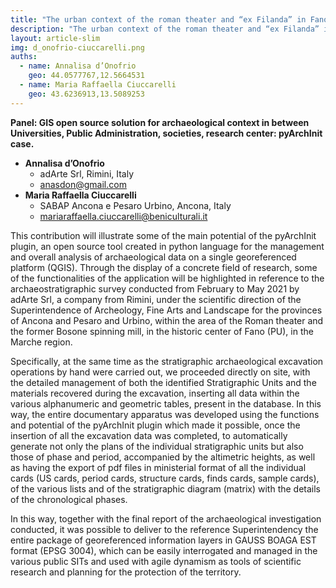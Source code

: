 ```yaml
---
title: "The urban context of the roman theater and “ex Filanda” in Fano (PU)"
description: "The urban context of the roman theater and “ex Filanda” in Fano (PU)"
layout: article-slim
img: d_onofrio-ciuccarelli.png
auths:
  - name: Annalisa d’Onofrio
    geo: 44.0577767,12.5664531
  - name: Maria Raffaella Ciuccarelli
    geo: 43.6236913,13.5089253
---
```


**Panel: GIS open source solution for archaeological context in between Universities, Public Administration, societies, research center: pyArchInit case.**

- **Annalisa d’Onofrio**
  - adArte Srl, Rimini, Italy
  - [anasdon@gmail.com](mailto:anasdon@gmail.com)
- **Maria Raffaella Ciuccarelli**
  - SABAP Ancona e Pesaro Urbino, Ancona, Italy
  - [mariaraffaella.ciuccarelli@beniculturali.it](mariaraffaella.ciuccarelli@beniculturali.it)

This contribution will illustrate some of the main potential of the pyArchInit plugin, 
an open source tool created in python language for the management and overall analysis of 
archaeological data on a single georeferenced platform (QGIS). Through the display of a 
concrete field of research, some of the functionalities of the application will be highlighted 
in reference to the archaeostratigraphic survey conducted from February to May 2021 by adArte Srl, 
a company from Rimini, under the scientific direction of the Superintendence of Archeology, 
Fine Arts and Landscape for the provinces of Ancona and Pesaro and Urbino, within the area of 
the Roman theater and the former Bosone spinning mill, in the historic center of Fano (PU), in the Marche region.

Specifically, at the same time as the stratigraphic archaeological excavation operations by hand were 
carried out, we proceeded directly on site, with the detailed management of both the identified 
Stratigraphic Units and the materials recovered during the excavation, inserting all data within the 
various alphanumeric and geometric tables, present in the database. In this way, the entire documentary 
apparatus was developed using the functions and potential of the pyArchInit plugin which made it possible, 
once the insertion of all the excavation data was completed, to automatically generate not only the 
plans of the individual stratigraphic units but also those of phase and period, accompanied by the 
altimetric heights, as well as having the export of pdf files in ministerial format of all the 
individual cards (US cards, period cards, structure cards, finds cards, sample cards), of the various 
lists and of the stratigraphic diagram (matrix) with the details of the chronological phases.

In this way, together with the final report of the archaeological investigation conducted, 
it was possible to deliver to the reference Superintendency the entire package of georeferenced 
information layers in GAUSS BOAGA EST format (EPSG 3004), which can be easily interrogated and managed 
in the various public SITs and used with agile dynamism as tools of scientific research and 
planning for the protection of the territory.
